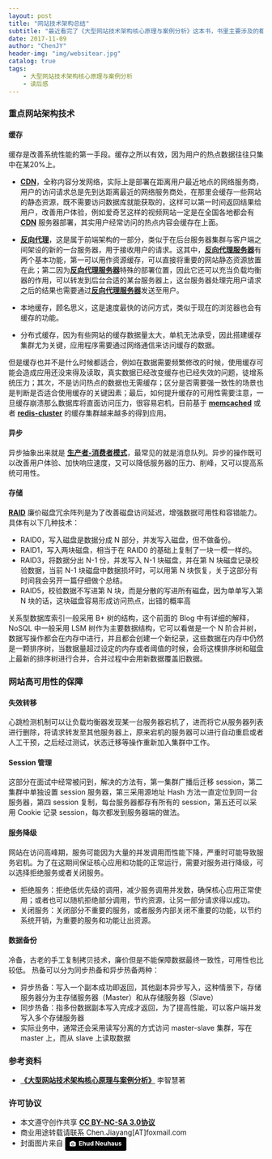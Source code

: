 ```yaml
---
layout: post
title: "网站技术架构总结"
subtitle: "最近看完了《大型网站技术架构核心原理与案例分析》这本书，书里主要涉及的都是技术知识而非代码实现，读下来之后感觉对自己的知识面还是有加深的，起到了很好的深化作用，巩固了之前的薄弱环节，而且对于面试时一些架构设计、分布式数据一致性问题都感到有了更好的回答思路，总之确实是一本适合入门的好书。"
date: 2017-11-09
author: "ChenJY"
header-img: "img/websitear.jpg"
catalog: true
tags: 
    - 大型网站技术架构核心原理与案例分析
    - 读后感
---
```


### 重点网站架构技术
#### 缓存
缓存是改善系统性能的第一手段。缓存之所以有效，因为用户的热点数据往往只集中在某20%上。

* <a href="https://en.wikipedia.org/wiki/Content_delivery_network" target="_blank"><b>CDN</b></a>，全称内容分发网络，实际上是部署在距离用户最近地点的网络服务商，用户的访问请求总是先到达距离最近的网络服务商处，在那里会缓存一些网站的静态资源，既不需要访问数据库就能获取的，这样可以第一时间返回结果给用户，改善用户体验，例如爱奇艺这样的视频网站一定是在全国各地都会有 <a href="https://en.wikipedia.org/wiki/Content_delivery_network" target="_blank"><b>CDN</b></a> 服务器部署，其实用户经常访问的热点内容会缓存在上面。

* <a href="https://en.wikipedia.org/wiki/Reverse_proxy" target="_blank"><b>反向代理</b></a>，这是属于前端架构的一部分，类似于在后台服务器集群与客户端之间架设的新的一台服务器，用于接收用户的请求。这其中，<a href="https://en.wikipedia.org/wiki/Content_delivery_network" target="_blank"><b>反向代理服务器</b></a>有两个基本功能，第一可以用作资源缓存，可以直接将重要的网站静态资源放置在此；第二因为<a href="https://en.wikipedia.org/wiki/Content_delivery_network" target="_blank"><b>反向代理服务器</b></a>特殊的部署位置，因此它还可以充当负载均衡器的作用，可以转发到后台合适的某台服务器上，这台服务器处理完用户请求之后的结果也需要通过<a href="https://en.wikipedia.org/wiki/Content_delivery_network" target="_blank"><b>反向代理服务器</b></a>发送至用户。

* 本地缓存，顾名思义，这是速度最快的访问方式，类似于现在的浏览器也会有缓存的功能。

* 分布式缓存，因为有些网站的缓存数据量太大，单机无法承受，因此搭建缓存集群尤为关键，应用程序需要通过网络通信来访问缓存的数据。

但是缓存也并不是什么时候都适合，例如在数据需要频繁修改的时候，使用缓存可能会造成应用还没来得及读取，真实数据已经改变缓存也已经失效的问题，徒增系统压力；其次，不是访问热点的数据也无需缓存；区分是否需要强一致性的场景也是判断是否适合使用缓存的关键因素；最后，如何提升缓存的可用性需要注意，一旦缓存崩溃那么数据库将直面访问压力，很容易宕机，目前基于 <a href="https://en.wikipedia.org/wiki/Memcached" target="_blank"><b>memcached</b></a> 或者 <a href="https://en.wikipedia.org/wiki/Redis" target="_blank"><b>redis-cluster</b></a> 的缓存集群越来越多的得到应用。

#### 异步
异步抽象出来就是 <a href="https://en.wikipedia.org/wiki/Producer%E2%80%93consumer_problem" target="_blank"><b>生产者-消费者模式</b></a>，最常见的就是消息队列。异步的操作既可以改善用户体验、加快响应速度，又可以降低服务器的压力、削峰，又可以提高系统可用性。

#### 存储
<a href="https://en.wikipedia.org/wiki/RAID" target="_blank"><b>RAID</b></a> 廉价磁盘冗余阵列是为了改善磁盘访问延迟，增强数据可用性和容错能力。具体有以下几种技术：

* RAID0，写入磁盘是数据分成 N 部分，并发写入磁盘，但不做备份。
* RAID1，写入两块磁盘，相当于在 RAID0 的基础上复制了一块一模一样的。
* RAID3，将数据分出 N-1 份，并发写入 N-1 块磁盘，并在第 N 块磁盘记录校验数据，当前 N-1 块磁盘中数据损坏时，可以用第 N 块恢复，关于这部分有时间我会另开一篇仔细做个总结。
* RAID5，校验数据不写进第 N 块，而是分散的写进所有磁盘，因为单单写入第 N 块的话，这块磁盘容易形成访问热点，出错的概率高

关系型数据库索引一般采用 B+ 树的结构，这个前面的 Blog 中有详细的解释，NoSQL 中一般采用 LSM 树作为主要数据结构，它可以看做是一个 N 阶合并树，数据写操作都会在内存中进行，并且都会创建一个新纪录，这些数据在内存中仍然是一颗排序树，当数据量超过设定的内存或者阈值的时候，会将这棵排序树和磁盘上最新的排序树进行合并，合并过程中会用新数据覆盖旧数据。

### 网站高可用性的保障
#### 失效转移
心跳检测机制可以让负载均衡器发现某一台服务器宕机了，进而将它从服务器列表进行删除，将请求转发至其他服务器上，原来宕机的服务器可以进行自动重启或者人工干预，之后经过测试，状态迁移等操作重新加入集群中工作。

#### Session 管理
这部分在面试中经常被问到，解决的方法有，第一集群广播后迁移 session，第二集群中单独设置 session 服务器，第三采用源地址 Hash 方法一直定位到同一台服务器，第四 session 复制，每台服务器都存有所有的 session，第五还可以采用 Cookie 记录 session，每次都发到服务器端的做法。

#### 服务降级
网站在访问高峰期，服务可能因为大量的并发调用而性能下降，严重时可能导致服务宕机。为了在这期间保证核心应用和功能的正常运行，需要对服务进行降级，可以选择拒绝服务或者关闭服务。
* 拒绝服务：拒绝低优先级的调用，减少服务调用并发数，确保核心应用正常使用；或者也可以随机拒绝部分调用，节约资源，让另一部分请求得以成功。
* 关闭服务：关闭部分不重要的服务，或者服务内部关闭不重要的功能，以节约系统开销，为重要的服务和功能让出资源。

#### 数据备份
冷备，古老的手工复制拷贝技术，廉价但是不能保障数据最终一致性，可用性也比较低。
热备可以分为同步热备和异步热备两种：
* 异步热备：写入一个副本成功即返回，其他副本异步写入，这种情景下，存储服务器分为主存储服务器（Master）和从存储服务器（Slave）
* 同步热备：指多份数据副本写入完成才返回，为了提高性能，可以客户端并发写入多个存储服务器
* 实际业务中，通常还会采用读写分离的方式访问 master-slave 集群，写在 master 上，而从 slave 上读取数据

### 参考资料
* <a href="https://item.jd.com/11322972.html" target="_blank"><b>《大型网站技术架构核心原理与案例分析》</b></a> 李智慧著

### 许可协议
* 本文遵守创作共享 <a href="https://creativecommons.org/licenses/by-nc-sa/3.0/cn/" target="_blank"><b>CC BY-NC-SA 3.0协议</b></a>
* 商业用途转载请联系 Chen.Jiayang[AT]foxmail.com
* 封面图片来自 <a style="background-color:black;color:white;text-decoration:none;padding:4px 6px;font-family:-apple-system, BlinkMacSystemFont, &quot;San Francisco&quot;, &quot;Helvetica Neue&quot;, Helvetica, Ubuntu, Roboto, Noto, &quot;Segoe UI&quot;, Arial, sans-serif;font-size:12px;font-weight:bold;line-height:1.2;display:inline-block;border-radius:3px;" href="https://unsplash.com/@paramir?utm_medium=referral&amp;utm_campaign=photographer-credit&amp;utm_content=creditBadge" target="_blank" rel="noopener noreferrer" title="Download free do whatever you want high-resolution photos from Ehud Neuhaus"><span style="display:inline-block;padding:2px 3px;"><svg xmlns="http://www.w3.org/2000/svg" style="height:12px;width:auto;position:relative;vertical-align:middle;top:-1px;fill:white;" viewBox="0 0 32 32"><title></title><path d="M20.8 18.1c0 2.7-2.2 4.8-4.8 4.8s-4.8-2.1-4.8-4.8c0-2.7 2.2-4.8 4.8-4.8 2.7.1 4.8 2.2 4.8 4.8zm11.2-7.4v14.9c0 2.3-1.9 4.3-4.3 4.3h-23.4c-2.4 0-4.3-1.9-4.3-4.3v-15c0-2.3 1.9-4.3 4.3-4.3h3.7l.8-2.3c.4-1.1 1.7-2 2.9-2h8.6c1.2 0 2.5.9 2.9 2l.8 2.4h3.7c2.4 0 4.3 1.9 4.3 4.3zm-8.6 7.5c0-4.1-3.3-7.5-7.5-7.5-4.1 0-7.5 3.4-7.5 7.5s3.3 7.5 7.5 7.5c4.2-.1 7.5-3.4 7.5-7.5z"></path></svg></span><span style="display:inline-block;padding:2px 3px;">Ehud Neuhaus</span></a>



